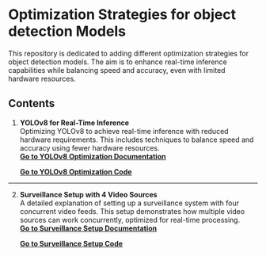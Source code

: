 # Optimization Strategies for object detection Models

This repository is dedicated to adding different optimization strategies for object detection models. The aim is to enhance real-time inference capabilities while balancing speed and accuracy, even with limited hardware resources.

## Contents

1. **YOLOv8 for Real-Time Inference**  
   Optimizing YOLOv8 to achieve real-time inference with reduced hardware requirements. This includes techniques to balance speed and accuracy using fewer hardware resources.  
   [**Go to YOLOv8 Optimization Documentation**](YOLOv8_optimization/README.md)

    [**Go to YOLOv8 Optimization Code**](YOLOv8_optimization)

---
2. **Surveillance Setup with 4 Video Sources**  
   A detailed explanation of setting up a surveillance system with four concurrent video feeds. This setup demonstrates how multiple video sources can work concurrently, optimized for real-time processing.  
   [**Go to Surveillance Setup Documentation**](surveillance_setup/README.md)

    [**Go to Surveillance Setup Code**](surveillance_setup)
